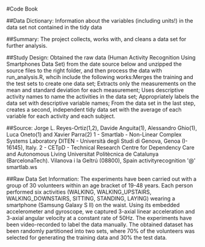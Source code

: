 #Code Book 

##Data Dictionary:
Information about the variables (including units!) in the data set not contained in the tidy data 

##Summary:
The project collects, works with, and cleans a data set for further analysis. 

##Study Design: 
Obtained the raw data (Human Activity Recognition Using Smartphones Data Set) from the date source below and unzipped the source files to the right folder, and then process the data with run_analysis.R, whcih include the following works:Merges the training and the test sets to create one data set; Extracts only the measurements on the mean and standard deviation for each measurement; Uses descriptive activity names to name the activities in the data set; Appropriately labels the data set with descriptive variable names; From the data set in the last step, creates a second, independent tidy data set with the average of each variable for each activity and each subject.

##Source:
Jorge L. Reyes-Ortiz(1,2), Davide Anguita(1), Alessandro Ghio(1), Luca Oneto(1) and Xavier Parra(2)
1 - Smartlab - Non-Linear Complex Systems Laboratory
DITEN - Università degli Studi di Genova, Genoa (I-16145), Italy. 
2 - CETpD - Technical Research Centre for Dependency Care and Autonomous Living
Universitat Politècnica de Catalunya (BarcelonaTech). Vilanova i la Geltrú (08800), Spain
activityrecognition '@' smartlab.ws

##Raw Data Set Information:
The experiments have been carried out with a group of 30 volunteers within an age bracket of 19-48 years. Each person performed six activities (WALKING, WALKING_UPSTAIRS, WALKING_DOWNSTAIRS, SITTING, STANDING, LAYING) wearing a smartphone (Samsung Galaxy S II) on the waist. Using its embedded accelerometer and gyroscope, we captured 3-axial linear acceleration and 3-axial angular velocity at a constant rate of 50Hz. The experiments have been video-recorded to label the data manually. The obtained dataset has been randomly partitioned into two sets, where 70% of the volunteers was selected for generating the training data and 30% the test data. 
